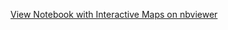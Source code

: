 [View Notebook with Interactive Maps on nbviewer](https://nbviewer.org/github/busayomit/malaria-in-africa/blob/main/Analysis%20and%20feature%20engineering.ipynb)
